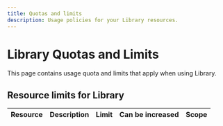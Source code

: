 ```yaml
---
title: Quotas and limits
description: Usage policies for your Library resources.
---
```


# Library Quotas and Limits

This page contains usage quota and limits that apply when using Library.

## Resource limits for Library

| Resource | Description | Limit | Can be increased | Scope |
| --- | --- | --- | --- | --- |
